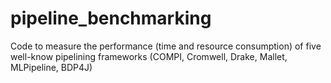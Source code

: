 # pipeline_benchmarking

Code to measure the performance (time and resource consumption) of five well-know pipelining frameworks (COMPI, Cromwell, Drake, Mallet, MLPipeline, BDP4J)
